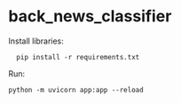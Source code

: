 # back_news_classifier
Install libraries:
```
  pip install -r requirements.txt
  ```
 Run:
  ```
  python -m uvicorn app:app --reload
  ```
